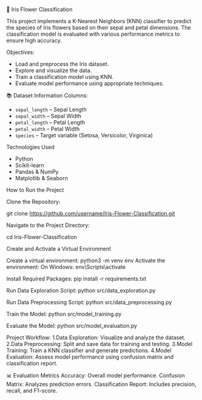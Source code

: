 🌸 Iris Flower Classification

This project implements a K-Nearest Neighbors (KNN) classifier to predict the species of Iris flowers based on their sepal and petal dimensions. The classification model is evaluated with various performance metrics to ensure high accuracy.


Objectives:
- Load and preprocess the Iris dataset.
- Explore and visualize the data.
- Train a classification model using KNN.
- Evaluate model performance using appropriate techniques.



 📚 Dataset Information
Columns:
  - `sepal_length` – Sepal Length 
  - `sepal_width` – Sepal Width 
  - `petal_length` – Petal Length 
  - `petal_width` – Petal Width
  - `species` – Target variable (Setosa, Versicolor, Virginica)


Technologies Used
- Python
- Scikit-learn
- Pandas & NumPy
- Matplotlib & Seaborn


How to Run the Project

Clone the Repository:

git clone https://github.com/username/Iris-Flower-Classification.git

Navigate to the Project Directory:

cd Iris-Flower-Classification

Create and Activate a Virtual Environment

Create a virtual environment:
python3 -m venv env
Activate the environment:
On Windows:
env\Scripts\activate

Install Required Packages:
pip install -r requirements.txt

Run Data Exploration Script:
python src/data_exploration.py

Run Data Preprocessing Script:
python src/data_preprocessing.py

Train the Model:
python src/model_training.py

Evaluate the Model:
python src/model_evaluation.py

Project Workflow:
1.Data Exploration: Visualize and analyze the dataset.
2.Data Preprocessing: Split and save data for training and testing.
3.Model Training: Train a KNN classifier and generate predictions.
4.Model Evaluation: Assess model performance using confusion matrix and classification report.

📊 Evaluation Metrics
Accuracy: Overall model performance.
Confusion Matrix: Analyzes prediction errors.
Classification Report: Includes precision, recall, and F1-score.




